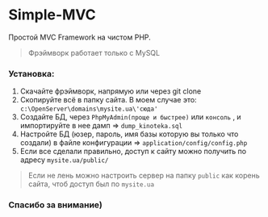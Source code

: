 # Simple-MVC
Простой MVC Framework на чистом PHP.
> Фрэймворк работает только с MySQL
### Установка:
1. Скачайте фрэймворк, напрямую или через git clone
2. Скопируйте всё в папку сайта. В моем случае это: `c:\OpenServer\domains\mysite.ua\'сюда'`
3. Создайте БД, через `PhpMyAdmin(проще и быстрее)` или `консоль` , и импортируйте в нее дамп => `dump_kinoteka.sql`
4. Настройте БД (юзер, пароль, имя базы которую вы только что создали) в файле конфигурации => `application/config/config.php`
5. Если все сделали правильно, доступ к сайту можно получить по адресу `mysite.ua/public/`
> Если не лень можно настроить сервер на папку `public` как корень сайта, чтоб доступ был по `mysite.ua`
### Спасибо за внимание)

